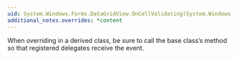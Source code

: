```yaml
---
uid: System.Windows.Forms.DataGridView.OnCellValidating(System.Windows.Forms.DataGridViewCellValidatingEventArgs)
additional_notes.overrides: *content
---
```


<p>When overriding <xref href="System.Windows.Forms.DataGridView.OnCellValidating(System.Windows.Forms.DataGridViewCellValidatingEventArgs)"></xref> in a derived class, be sure to call the base class’s <xref href="System.Windows.Forms.DataGridView.OnCellValidating(System.Windows.Forms.DataGridViewCellValidatingEventArgs)"></xref> method so that registered delegates receive the event.</p>


